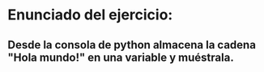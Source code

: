 # Enunciado del ejercicio:
##  Desde la consola de python almacena la cadena "Hola mundo!" en una variable y muéstrala.